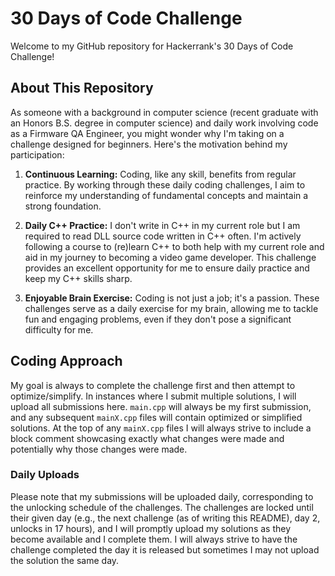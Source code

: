 # 30 Days of Code Challenge

Welcome to my GitHub repository for Hackerrank's 30 Days of Code Challenge!

## About This Repository

As someone with a background in computer science (recent graduate with an Honors B.S. degree in computer science) and daily work involving code as a Firmware QA Engineer, you might wonder why I'm taking on a challenge designed for beginners. Here's the motivation behind my participation:

1. **Continuous Learning:** Coding, like any skill, benefits from regular practice. By working through these daily coding challenges, I aim to reinforce my understanding of fundamental concepts and maintain a strong foundation.

2. **Daily C++ Practice:** I don't write in C++ in my current role but I am required to read DLL source code written in C++ often. I'm actively following a course to (re)learn C++ to both help with my current role and aid in my journey to becoming a video game developer. This challenge provides an excellent opportunity for me to ensure daily practice and keep my C++ skills sharp.

3. **Enjoyable Brain Exercise:** Coding is not just a job; it's a passion. These challenges serve as a daily exercise for my brain, allowing me to tackle fun and engaging problems, even if they don't pose a significant difficulty for me.

## Coding Approach

My goal is always to complete the challenge first and then attempt to optimize/simplify. In instances where I submit multiple solutions, I will upload all submissions here. `main.cpp` will always be my first submission, and any subsequent `mainX.cpp` files will contain optimized or simplified solutions. At the top of any `mainX.cpp` files I will always strive to include a block comment showcasing exactly what changes were made and potentially why those changes were made.

### Daily Uploads

Please note that my submissions will be uploaded daily, corresponding to the unlocking schedule of the challenges. The challenges are locked until their given day (e.g., the next challenge (as of writing this README), day 2, unlocks in 17 hours), and I will promptly upload my solutions as they become available and I complete them. I will always strive to have the challenge completed the day it is released but sometimes I may not upload the solution the same day.
